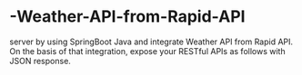 # -Weather-API-from-Rapid-API
server by using SpringBoot Java and integrate Weather API from Rapid API. On the basis of that integration, expose your RESTful APIs as follows with JSON response.

